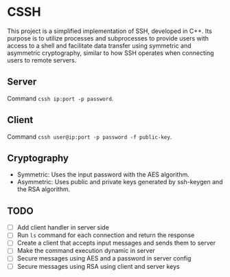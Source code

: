 # CSSH

This project is a simplified implementation of SSH, developed in C++. Its purpose is to utilize processes and subprocesses to provide users with access to a shell and facilitate data transfer using symmetric and asymmetric cryptography, similar to how SSH operates when connecting users to remote servers.

## Server

Command `cssh ip:port -p password`.

## Client

Command `cssh user@ip:port -p password -f public-key`.

## Cryptography

- Symmetric: Uses the input password with the AES algorithm.
- Asymmetric: Uses public and private keys generated by ssh-keygen and the RSA algorithm.

## TODO

- [ ] Add client handler in server side
- [ ] Run `ls` command for each connection and return the response
- [ ] Create a client that accepts input messages and sends them to server
- [ ] Make the command execution dynamic in server
- [ ] Secure messages using AES and a password in server config
- [ ] Secure messages using RSA using client and server keys
